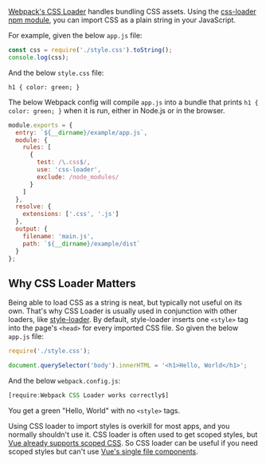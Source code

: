 [Webpack's CSS Loader](https://webpack.js.org/loaders/css-loader/)
handles bundling CSS assets. Using the [css-loader npm module](https://www.npmjs.com/package/css-loader), you can import CSS as a plain string in your JavaScript.

For example, given the below `app.js` file:

```javascript
const css = require('./style.css').toString();
console.log(css);
```

And the below `style.css` file:

```
h1 { color: green; }
```

The below Webpack config will compile `app.js` into a bundle that prints
`h1 { color: green; }` when it is run, either in Node.js or in the browser.

```javascript
module.exports = {
  entry: `${__dirname}/example/app.js`,
  module: {
    rules: [
      {
        test: /\.css$/,
        use: 'css-loader',
        exclude: /node_modules/
      }
    ]
  },
  resolve: {
    extensions: ['.css', '.js']
  },
  output: {
    filename: 'main.js',
    path: `${__dirname}/example/dist`
  }
};
```

Why CSS Loader Matters
-------------------

Being able to load CSS as a string is neat, but typically not useful
on its own. That's why CSS Loader is usually used in conjunction with
other loaders, like [style-loader](https://www.npmjs.com/package/style-loader).
By default, style-loader inserts one `<style>` tag into the page's `<head>` for every
imported CSS file. So given the below `app.js` file:

```javascript
require('./style.css');

document.querySelector('body').innerHTML = '<h1>Hello, World</h1>';
```

And the below `webpack.config.js`:

```javascript
[require:Webpack CSS Loader works correctly$]
```

You get a green "Hello, World" with no `<style>` tags.

Using CSS loader to import styles is overkill for most apps, and
you normally shouldn't use it. CSS loader is often used to get
scoped styles, but [Vue already supports scoped CSS](https://vue-loader.vuejs.org/guide/scoped-css.html). So CSS loader can be useful
if you need scoped styles but can't use [Vue's single file components](/tutorials/vue/templates#single-file-components).
